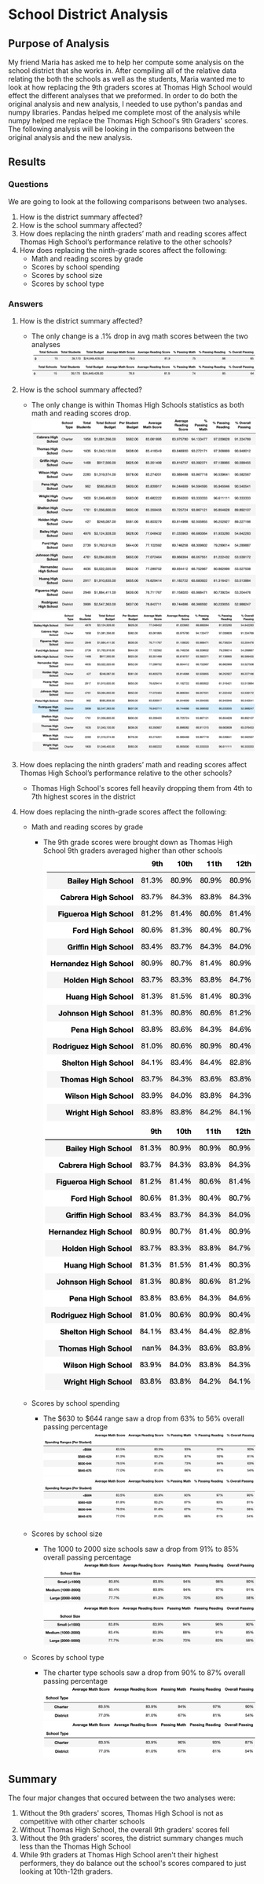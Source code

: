 # School District Analysis

## Purpose of Analysis

My friend Maria has asked me to help her compute some analysis on the school district that she works in. After compiling all of the relative data relating the both the schools as well as the students, Maria wanted me to look at how replacing the 9th graders scores at Thomas High School would effect the different analyses that we preformed. In order to do both the original analysis and new analysis, I needed to use python's pandas and numpy libraries. Pandas helped me complete most of the analysis while numpy helped me replace the Thomas High School's 9th Graders' scores. The following analysis will be looking in the comparisons between the original analysis and the new analysis.

## Results

### Questions

We are going to look at the following comparisons between two analyses.

1. How is the district summary affected?
2. How is the school summary affected?
3. How does replacing the ninth graders’ math and reading scores affect Thomas High School’s performance relative to the other schools?
4. How does replacing the ninth-grade scores affect the following:
    - Math and reading scores by grade
    - Scores by school spending
    - Scores by school size
    - Scores by school type

### Answers 

1. How is the district summary affected?

    - The only change is a .1% drop in avg math scores between the two analyses
    ![Before_District_Summary](https://github.com/Wall-E28/school_district_analysis/blob/master/Resources/Before_District_Summary.png)
    ![After_District_Summary](https://github.com/Wall-E28/school_district_analysis/blob/master/Resources/After_District_Summary.png)
2. How is the school summary affected?

    - The only change is within Thomas High Schools statistics as both math and reading scores drop. 
    ![Before_School_Summary](https://github.com/Wall-E28/school_district_analysis/blob/master/Resources/Before_School_Summary.png)
    ![BAfter_School_Summary](https://github.com/Wall-E28/school_district_analysis/blob/master/Resources/After_School_Summary.png)
3. How does replacing the ninth graders’ math and reading scores affect Thomas High School’s performance relative to the other schools?

    - Thomas High School's scores fell heavily dropping them from 4th to 7th highest scores in the district
4. How does replacing the ninth-grade scores affect the following:

    - Math and reading scores by grade

        - The 9th grade scores were brought down as Thomas High School 9th graders averaged higher than other schools
        ![Before_Grade_by_School](https://github.com/Wall-E28/school_district_analysis/blob/master/Resources/Before_Grades_by_School.png)
        ![After_Grade_by_School](https://github.com/Wall-E28/school_district_analysis/blob/master/Resources/After_Grades_by_School.png)
    - Scores by school spending

        - The $630 to $644 range saw a drop from 63% to 56% overall passing percentage
        ![Before_Spending_Range](https://github.com/Wall-E28/school_district_analysis/blob/master/Resources/Before_Spending_Range.png)
        ![After_Spending_Range](https://github.com/Wall-E28/school_district_analysis/blob/master/Resources/After_Spending_Range.png)
    - Scores by school size

        - The 1000 to 2000 size schools saw a drop from 91% to 85% overall passing percentage
        ![Before_School_Size](https://github.com/Wall-E28/school_district_analysis/blob/master/Resources/Before_School_Size.png)
        ![After_School_Size](https://github.com/Wall-E28/school_district_analysis/blob/master/Resources/After_School_Size.png)
    - Scores by school type

        - The charter type schools saw a drop from 90% to 87% overall passing percentage
        ![Before_School_Type](https://github.com/Wall-E28/school_district_analysis/blob/master/Resources/Before_School_Type.png)
        ![After_School_Type](https://github.com/Wall-E28/school_district_analysis/blob/master/Resources/After_School_Type.png)

## Summary

The four major changes that occured between the two analyses were:

1. Without the 9th graders' scores, Thomas High School is not as competitive with other charter schools
2. Without Thomas High School, the overall 9th graders' scores fell
3. Without the 9th graders' scores, the district summary changes much less than the Thomas High School
4. While 9th graders at Thomas High School aren't their highest performers, they do balance out the school's scores compared to just looking at 10th-12th graders.
